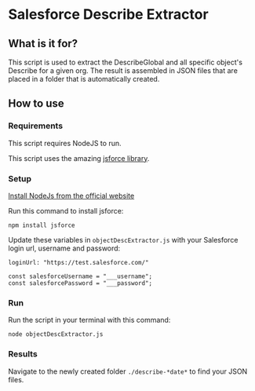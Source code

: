 # Salesforce Describe Extractor

## What is it for?

This script is used to extract the DescribeGlobal and all specific object's Describe for a given org. The result is assembled in JSON files that are placed in a folder that is automatically created.

## How to use

### Requirements

This script requires NodeJS to run.

This script uses the amazing [jsforce library](https://jsforce.github.io/).

### Setup

[Install NodeJs from the official website](https://nodejs.org/)

Run this command to install jsforce:

```
npm install jsforce
```

Update these variables in `objectDescExtractor.js` with your Salesforce login url, username and password:

```
loginUrl: "https://test.salesforce.com/"

const salesforceUsername = "___username";
const salesforcePassword = "___password";
```

### Run

Run the script in your terminal with this command:

```
node objectDescExtractor.js
```

### Results

Navigate to the newly created folder `./describe-*date*` to find your JSON files.
